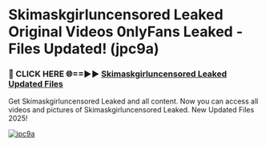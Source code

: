 # Skimaskgirluncensored Leaked Original Videos 0nlyFans Leaked - Files Updated! (jpc9a)

<h3>🔴 CLICK HERE 🌐==►► <a href="https://tinyurl.com/ms9xzufz" rel="nofollow">Skimaskgirluncensored Leaked Updated Files</a></h3>

Get Skimaskgirluncensored Leaked and all content. Now you can access all videos and pictures of Skimaskgirluncensored Leaked. New Updated Files 2025!

[![jpc9a](https://i.imgur.com/PQ7UWWw.gif)](https://tinyurl.com/ms9xzufz)
